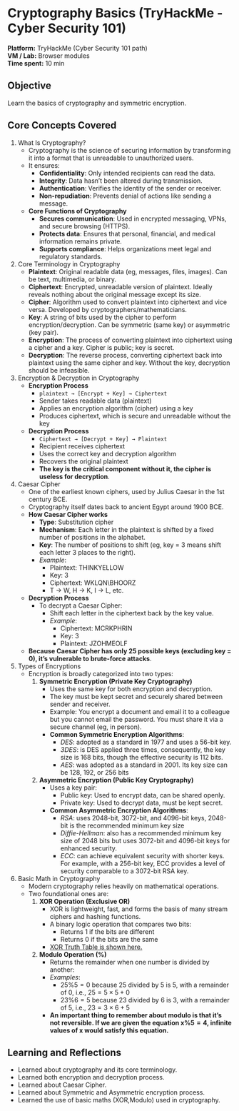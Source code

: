 # Cryptography Basics (TryHackMe - Cyber Security 101)
**Platform:** TryHackMe (Cyber Security 101 path)  
**VM / Lab:** Browser modules  
**Time spent:** 10 min

## Objective
Learn the basics of cryptography and symmetric encryption.

## Core Concepts Covered
1. What Is Cryptography?
    - Cryptography is the science of securing information by transforming it into a format that is unreadable to unauthorized users.
    - It ensures:
        * **Confidentiality**: Only intended recipients can read the data.
        * **Integrity**: Data hasn’t been altered during transmission.
        * **Authentication**: Verifies the identity of the sender or receiver.
        * **Non-repudiation**: Prevents denial of actions like sending a message.
    - **Core Functions of Cryptography**
        * **Secures communication**: Used in encrypted messaging, VPNs, and secure browsing (HTTPS).
        * **Protects data**: Ensures that personal, financial, and medical information remains private.
        * **Supports compliance**: Helps organizations meet legal and regulatory standards.
2. Core Terminology in Cryptography
    - **Plaintext**: Original readable data (eg, messages, files, images). Can be text, multimedia, or binary.
    - **Ciphertext**: Encrypted, unreadable version of plaintext. Ideally reveals nothing about the original message except its size.
    - **Cipher**: Algorithm used to convert plaintext into ciphertext and vice versa. Developed by cryptographers/mathematicians.
    - **Key**: A string of bits used by the cipher to perform encryption/decryption. Can be symmetric (same key) or asymmetric (key pair).
    - **Encryption**: The process of converting plaintext into ciphertext using a cipher and a key. Cipher is public; key is secret.
    - **Decryption**: The reverse process, converting ciphertext back into plaintext using the same cipher and key. Without the key, decryption should be infeasible.
3. Encryption & Decryption in Cryptography
    - **Encryption Process**
        * `plaintext → [Encrypt + Key] → Ciphertext`
        * Sender takes readable data (plaintext)
        * Applies an encryption algorithm (cipher) using a key
        * Produces ciphertext, which is secure and unreadable without the key
    - **Decryption Process**
        * `Ciphertext → [Decrypt + Key] → Plaintext`
        * Recipient receives ciphertext
        * Uses the correct key and decryption algorithm
        * Recovers the original plaintext
        * **The key is the critical component without it, the cipher is useless for decryption**.
4. Caesar Cipher
    - One of the earliest known ciphers, used by Julius Caesar in the 1st century BCE.
    - Cryptography itself dates back to ancient Egypt around 1900 BCE.
    - **How Caesar Cipher works**
        * **Type**: Substitution cipher
        * **Mechanism**: Each letter in the plaintext is shifted by a fixed number of positions in the alphabet.
        * **Key**: The number of positions to shift (eg, key = 3 means shift each letter 3 places to the right).
        * *Example*:
            * Plaintext: THINKYELLOW
            * Key: 3
            * Ciphertext: WKLQN\BHOORZ
            * T → W, H → K, I → L, etc.
    - **Decryption Process**
        * To decrypt a Caesar Cipher:
            * Shift each letter in the ciphertext back by the key value.
            * *Example*:
                * Ciphertext: MCRKPHRIN
                * Key: 3
                * Plaintext: JZOHMEOLF
    - **Because Caesar Cipher has only 25 possible keys (excluding key = 0), it’s vulnerable to brute-force attacks**.
5. Types of Encryptions
    - Encryption is broadly categorized into two types:
        1. **Symmetric Encryption (Private Key Cryptography)**
            * Uses the same key for both encryption and decryption.
            * The key must be kept secret and securely shared between sender and receiver.
            * Example: You encrypt a document and email it to a colleague but you cannot email the password. You must share it via a secure channel (eg, in person).
            * **Common Symmetric Encryption Algorithms**:
                * *DES*: adopted as a standard in 1977 and uses a 56-bit key.
                * *3DES*: is DES applied three times, consequently, the key size is 168 bits, though the effective security is 112 bits.
                * *AES*: was adopted as a standard in 2001. Its key size can be 128, 192, or 256 bits
        2. **Asymmetric Encryption (Public Key Cryptography)**
            * Uses a key pair:
                * Public key: Used to encrypt data, can be shared openly.
                * Private key: Used to decrypt data, must be kept secret.
            * **Common Asymmetric Encryption Algorithms**:
                * *RSA*: uses 2048-bit, 3072-bit, and 4096-bit keys, 2048-bit is the recommended minimum key size
                * *Diffie-Hellman*: also has a recommended minimum key size of 2048 bits but uses 3072-bit and 4096-bit keys for enhanced security.
                * *ECC*: can achieve equivalent security with shorter keys. For example, with a 256-bit key, ECC provides a level of security comparable to a 3072-bit RSA key.
5. Basic Math in Cryptography
    - Modern cryptography relies heavily on mathematical operations.
    -  Two foundational ones are:
        1. **XOR Operation (Exclusive OR)**
            * XOR is lightweight, fast, and forms the basis of many stream ciphers and hashing functions.
            * A binary logic operation that compares two bits:
                * Returns 1 if the bits are different
                * Returns 0 if the bits are the same
            * [XOR Truth Table is shown here.](images/XOR_truth_table.jpg)
        2. **Modulo Operation (%)**
            * Returns the remainder when one number is divided by another:
            * *Examples*:
                * 25%5 = 0 because 25 divided by 5 is 5, with a remainder of 0, i.e., 25 = 5 × 5 + 0
                * 23%6 = 5 because 23 divided by 6 is 3, with a remainder of 5, i.e., 23 = 3 × 6 + 5
            * **An important thing to remember about modulo is that it’s not reversible. If we are given the equation x%5 = 4, infinite values of x would satisfy this equation.**

## Learning and Reflections
- Learned about cryptography and its core terminology.
- Learned both encryption and decryption process.
- Learned about Caesar Cipher.
- Learned about Symmetric and Asymmetric encryption process.
- Learned the use of basic maths (XOR,Modulo) used in cryptography.




























    







